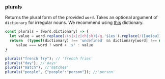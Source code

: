 ### plurals

Returns the plural form of the provided `word`. Takes an optional argument of `dictionary` for irregular nouns. We recommend using [this](https://github.com/sindresorhus/irregular-plurals/blob/master/irregular-plurals.json) dictionary.

```js
const plurals = (word,dictionary) => {
  let value = word.replace(/(s|x|z|ch|sh)$/g,'$1es').replace(/([aeiou])y$/g,'$1ys').replace(/([^aeiou])y$/,'$1ies')
  return  (typeof(dictionary) !== 'undefined' && dictionary[word] !== undefined) ? dictionary[word] :
     value === word ? word + 's' : value
}
```

```js
plurals("french fry"); // 'french fries'
plurals("day"); //'days'
plurals("match"); //'matches'
plurals("people", {"people":"person"}); //'person'
```
